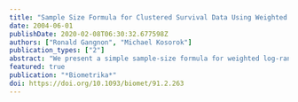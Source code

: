 ```yaml
---
title: "Sample Size Formula for Clustered Survival Data Using Weighted Log-rank Statistics"
date: 2004-06-01
publishDate: 2020-02-08T06:30:32.677598Z
authors: ["Ronald Gangnon", "Michael Kosorok"]
publication_types: ["2"]
abstract: "We present a simple sample‐size formula for weighted log‐rank statistics applied to clustered survival data with variable cluster sizes and arbitrary treatment assignments within clusters. This formula is based on the asymptotic normality of weighted log‐rank statistics under certain local alternatives in the clustered data context. We also provide consistent variance estimators. The derived sample‐size formula reduces to Schoenfeld's (1983) formula for cases of no clustering or independence within clusters. Simulation results verify control of the Type I error and accuracy of the sample‐size formula. Use of the sample‐size formula in an event‐driven clinical trial design is illustrated using data from the Early Treatment Diabetic Retinopathy Study."
featured: true
publication: "*Biometrika*"
doi: https://doi.org/10.1093/biomet/91.2.263
---
```


